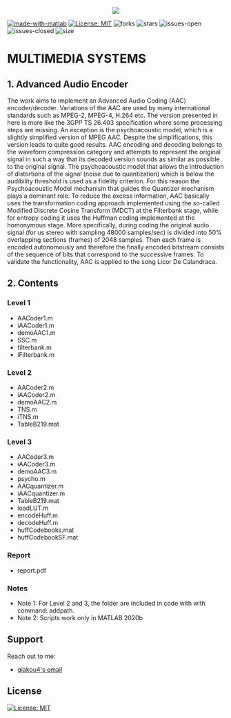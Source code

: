 <p align="center">
  <img src="https://www.provideocoalition.com/wp-content/uploads/AAC-recortado.jpg">
</p>

[![made-with-matlab](https://img.shields.io/badge/Made%20with-MATLAB-cb6015)](https://www.mathworks.com/products/matlab.html)
[![License: MIT](https://img.shields.io/badge/License-MIT-yellow.svg)](https://github.com/giakou4/game_theory_spatial_PD/LICENSE)
![forks](https://img.shields.io/github/forks/giakou4/advanced-audio-encoder.svg)
![stars](https://img.shields.io/github/stars/giakou4/advanced-audio-encoder.svg)
![issues-open](https://img.shields.io/github/issues/giakou4/advanced-audio-encoder.svg)
![issues-closed](https://img.shields.io/github/issues-closed/giakou4/advanced-audio-encoder.svg)
![size](https://img.shields.io/github/languages/code-size/giakou4/advanced-audio-encoder)




# MULTIMEDIA SYSTEMS

## 1. Advanced Audio Encoder 

The work aims to implement an Advanced Audio Coding (AAC) encoder/decoder. Variations of the AAC are used by many international standards such as MPEG-2, MPEG-4, H.264 etc. The version presented in here is more like the 3GPP TS 26.403 specification where some processing steps are missing. An exception is the psychoacoustic model, which is a slightly simplified version of MPEG AAC. Despite the simplifications, this version leads to quite good results. AAC encoding and decoding belongs to the waveform compression category and attempts to represent the original signal in such a way that its decoded version sounds as similar as possible to the original signal. The psychoacoustic model that allows the introduction of distortions of the signal (noise due to quantization) which is below the audibility threshold is used as a fidelity criterion. For this reason the Psychoacoustic Model mechanism that guides the Quantizer mechanism plays a dominant role. To reduce the excess information, AAC basically uses the transformation coding approach implemented using the so-called Modified Discrete Cosine Transform (MDCT) at the Filterbank stage, while for entropy coding it uses the Huffman coding implemented at the homonymous stage. More specifically, during coding the original audio signal (for us stereo with sampling 48000 samples/sec) is divided into 50% overlapping sections (frames) of 2048 samples. Then each frame is encoded autonomously and therefore the finally encoded bitstream consists of the sequence of bits that correspond to the successive frames. To validate the functionality, AAC is applied to the song Licor De Calandraca.

## 2. Contents   

### Level 1
* AACoder1.m
* iAACoder1.m
* demoAAC1.m
* SSC.m
* filterbank.m
* iFilterbank.m

### Level 2
* AACoder2.m
* iAACoder2.m
* demoAAC2.m
* TNS.m
* iTNS.m
* TableB219.mat

### Level 3
* AACoder3.m
* iAACoder3.m
* demoAAC3.m
* psycho.m
* AACquantizer.m
* iAACquantizer.m
* TableB219.mat
* loadLUT.m
* encodeHuff.m
* decodeHuff.m
* huffCodebooks.mat
* huffCodebookSF.mat

### Report
* report.pdf

### Notes
* Note 1: For Level 2 and 3, the folder are included in code with with command: addpath.
* Note 2: Scripts work only in MATLAB 2020b

## Support

Reach out to me:
- [giakou4's email](mailto:giakonick98@gmail.com "giakonick98@gmail.com")

## License
[![License: MIT](https://img.shields.io/badge/License-MIT-yellow.svg)](https://github.com/giakou4/multimedia/LICENSE)
